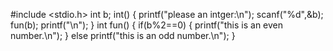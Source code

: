 #include <stdio.h>
int b;
int()
{
printf("please an intger:\n");
scanf("%d",&b);
fun(b);
printf("\n");
}
int fun()
{
if(b%2==0)
{
printf("this is an even number.\n");
}
else
printf("this is an odd number.\n");
}






